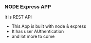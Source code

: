 ### NODE Express APP

It is REST API

- This App is built with node & express
- It has user AUthentication 
- and lot more to come
